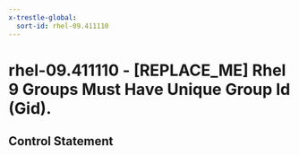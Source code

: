 ```yaml
---
x-trestle-global:
  sort-id: rhel-09.411110
---
```


# rhel-09.411110 - \[REPLACE_ME\] Rhel 9 Groups Must Have Unique Group Id (Gid).

## Control Statement
